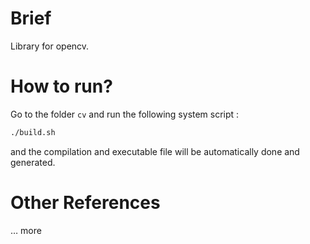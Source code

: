 
# Brief

Library for opencv.



# How to run?

Go to the folder `cv` and run the following system script :

```bash
./build.sh
```

and the compilation and executable file will be automatically done and generated.





# Other References

… more

